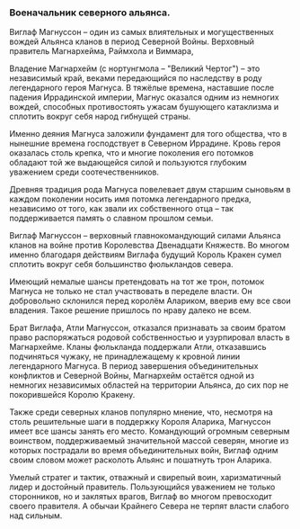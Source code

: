 ### Военачальник северного альянса.

Виглаф Магнуссон – один из самых влиятельных и могущественных вождей Альянса кланов в период Северной Войны. Верховный правитель Магнархейма, Раймхола и Виммара,

Владение Магнархейм (с нортунгмола – "Великий Чертог") – это независимый край, веками передающийся по наследству в роду легендарного героя Магнуса. В тяжёлые времена, наставшие после падения Иррадинской империи, Магнус оказался одним из немногих вождей, способных противостоять ужасам бушующего катаклизма и сплотить вокруг себя народ гибнущей страны. 

Именно деяния Магнуса заложили фундамент для того общества, что в нынешние времена господствует в Северном Иррадине. Кровь героя оказалась столь крепка, что и многие поколения его потомков обладают той же выдающейся силой и пользуются глубоким уважением среди соотечественников. 

Древняя традиция рода Магнуса повелевает двум старшим сыновьям в каждом поколении носить имя потомка легендарного предка, независимо от того, как звали их собственного отца – так поддерживается память о славном прошлом семьи.

Виглаф Магнуссон – верховный главнокомандующий силами Альянса кланов на войне против Королевства Двенадцати Княжеств. Во многом именно благодаря действиям Виглафа будущий Король Кракен сумел сплотить вокруг себя большинство фюлькландов севера.

Имеющий немалые шансы претендовать на тот же трон, потомок Магнуса не только не стал участвовать в переделе власти. Он добровольно склонился перед королём Алариком, вверив ему все свои владения. Такое решение пришлось по нраву далеко не всем. 

Брат Виглафа, Атли Магнуссон, отказался признавать за своим братом право распоряжаться родовой собственностью и узурпировал власть в Магнархейме. Кланы фюлькланда поддержали Атли, отказавшись подчиняться чужаку, не принадлежащему к кровной линии легендарного Магнуса. В период завершения объединительных конфликтов и Северной Войны, Магнархейм остаётся одной из немногих независимых областей на территории Альянса, до сих пор не покорившейся Королю Кракену.

Также среди северных кланов популярно мнение, что, несмотря на столь решительные шаги в поддержку Короля Аларика, Магнуссон имеет все шансы занять его место. Командующий огромным северным воинством, поддерживаемый значительной массой северян, многие из которых пострадали во время объединительных войн, Виглаф одним своим словом может расколоть Альянс и пошатнуть трон Аларика.

Умелый стратег и тактик, отважный и свирепый воин, харизматичный лидер и достойный правитель. Пользующийся уважением не только сторонников, но и заклятых врагов, Виглаф во многом превосходит своего правителя. А обычаи Крайнего Севера не терпят власти слабого над сильным.
